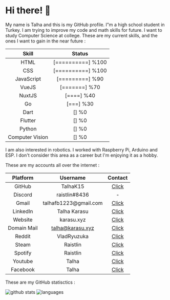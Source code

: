 # Hi there! 👋

My name is Talha and this is my GitHub profile. I"m a high school student in Turkey. I am trying to improve my code and math skills for future. I want to study Computer Science at college. These are my current skills, and the ones I want to gain in the near future :

| Skill | Status |
| :-:   | :-: | 
| HTML | [==========] %100 |
| CSS | [==========] %100 |
| JavaScript | [=========] %90 |
| VueJS | [=======] %70 |
| NuxtJS | [====] %40 |
| Go | [===] %30 |
| Dart | [] %0 |
| Flutter | [] %0 |
| Python | [] %0 |
| Computer Vision | [] %0 |

I am also interested in robotics. I worked with Raspberry Pi, Arduino and ESP. I don't consider this area as a career but I'm enjoying it as a hobby.

These are my accounts all over the internet : 

| Platform | Username | Contact |
| :-:   | :-: | :-: |
| GitHub | TalhaK15 | [Click](https://github.com/TalhaK15) |
| Discord | raistlin#8436 | - |
| Gmail | talhafb1223&#064;gmail.com | [Click](mailto:talhafb1223@gmail.com) |
| LinkedIn | Talha Karasu | [Click](https://www.linkedin.com/in/talha-karasu-62b22114a/) |
| Website | karasu.xyz | [Click](https://karasu.xyz) |
| Domain Mail | talha@karasu.xyz | [Click](mailto:talha@karasu.xyz) |
| Reddit | VladRyuzuka | [Click](https://www.reddit.com/user/VladRyuzuka) |
| Steam | Raistlin | [Click](https://steamcommunity.com/id/Sylvester1223/) |
| Spotify | Raistlin | [Click](https://open.spotify.com/user/up1ar3qi6wyf0kft0odfr9in7) |
| Youtube | Talha | [Click](https://www.youtube.com/channel/UC6rsOQgbEGqpBu539xGKUXQ) |
| Facebook | Talha | [Click](https://www.facebook.com/profile.php?id=100011297020699) |

These are my GitHub statisctics : 

![github stats](https://github-readme-stats.vercel.app/api?username=talhak15&line_height=40&count_commits=true&count_private=true&show_icons=true&theme=cobalt)
![languages](https://github-readme-stats.vercel.app/api/top-langs/?username=talhak15&show_icons=true&theme=cobalt)
